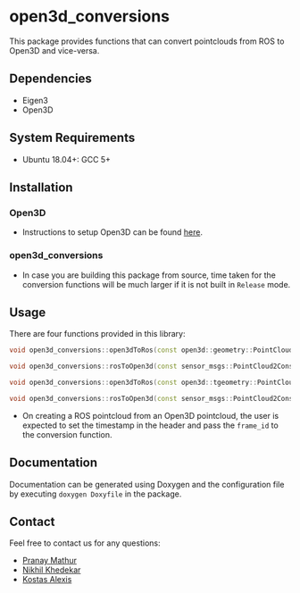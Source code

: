 # open3d_conversions

This package provides functions that can convert pointclouds from ROS to Open3D and vice-versa.

## Dependencies

* Eigen3
* Open3D

## System Requirements

* Ubuntu 18.04+: GCC 5+

## Installation

### Open3D

* Instructions to setup Open3D can be found [here](http://www.open3d.org/docs/release/compilation.html).

### open3d_conversions

* In case you are building this package from source, time taken for the conversion functions will be much larger if it is not built in `Release` mode.

## Usage

There are four functions provided in this library:

```cpp
void open3d_conversions::open3dToRos(const open3d::geometry::PointCloud& pointcloud, sensor_msgs::PointCloud2& ros_pc2, std::string frame_id = "open3d_pointcloud");

void open3d_conversions::rosToOpen3d(const sensor_msgs::PointCloud2ConstPtr& ros_pc2, open3d::geometry::PointCloud& o3d_pc, bool skip_colors=false);

void open3d_conversions::open3dToRos(const open3d::tgeometry::PointCloud& pointcloud, sensor_msgs::PointCloud2& ros_pc2, std::string frame_id = "open3d_pointcloud", int t_num_fields=2, ... );

void open3d_conversions::rosToOpen3d(const sensor_msgs::PointCloud2ConstPtr& ros_pc2, open3d::tgeometry::PointCloud& o3d_pc, bool skip_colors=false);
```

* On creating a ROS pointcloud from an Open3D pointcloud, the user is expected to set the timestamp in the header and pass the `frame_id` to the conversion function.

## Documentation

Documentation can be generated using Doxygen and the configuration file by executing  `doxygen Doxyfile` in the package.

## Contact

Feel free to contact us for any questions:

* [Pranay Mathur](mailto:matnay17@gmail.com)
* [Nikhil Khedekar](mailto:nkhedekar@nevada.unr.edu)
* [Kostas Alexis](mailto:kalexis@unr.edu)
